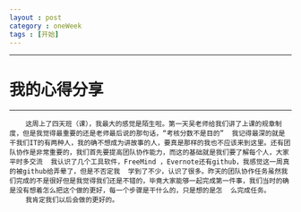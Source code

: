 ```yaml
---
layout : post
category : oneWeek
tags : [开始]
---
```


----
# 我的心得分享
----










        这周上了四天班（课），我最大的感觉是陌生啦。第一天吴老师给我们讲了上课的规章制度，但是我觉得最重要的还是老师最后说的那句话，“考核分数不是目的”  我记得最深的就是干我们IT的有两种人，我的确不想成为讲故事的人，要真是那样的我也不应该来到这里。还有团队协作是非常重要的，我们首先要提高团队协作能力，而这的基础就是我们要了解每个人，大家平时多交流  我认识了几个工具软件，FreeMind ，Evernote还有github，我感觉这一周真的被github给弄晕了，但是不否定我  学到了不少，认识了很多。昨天的团队协作任务虽然我们完成的不是很好但是我觉得我们还是不错的，毕竟大家能够一起完成第一件事，我们当时的确是没有想着怎么把这个做的更好，每一个步骤是干什么的，只是想的是怎  么完成任务。
        我肯定我们以后会做的更好的。
